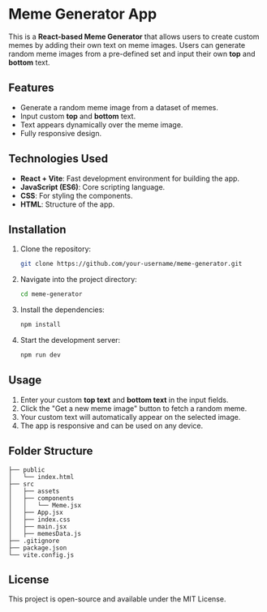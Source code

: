 # Meme Generator App

This is a **React-based Meme Generator** that allows users to create custom memes by adding their own text on meme images. Users can generate random meme images from a pre-defined set and input their own **top** and **bottom** text.

## Features

- Generate a random meme image from a dataset of memes.
- Input custom **top** and **bottom** text.
- Text appears dynamically over the meme image.
- Fully responsive design.

## Technologies Used

- **React + Vite**: Fast development environment for building the app.
- **JavaScript (ES6)**: Core scripting language.
- **CSS**: For styling the components.
- **HTML**: Structure of the app.

## Installation

1. Clone the repository:
   ```bash
   git clone https://github.com/your-username/meme-generator.git
   ```
2. Navigate into the project directory:
   ```bash
   cd meme-generator
   ```
3. Install the dependencies:
   ```bash
   npm install
   ```
4. Start the development server:
   ```bash
   npm run dev
   ```

## Usage

1. Enter your custom **top text** and **bottom text** in the input fields.
2. Click the "Get a new meme image" button to fetch a random meme.
3. Your custom text will automatically appear on the selected image.
4. The app is responsive and can be used on any device.

## Folder Structure

```
├── public
│   └── index.html
├── src
│   ├── assets
│   ├── components
│   │   └── Meme.jsx
│   ├── App.jsx
│   ├── index.css
│   ├── main.jsx
│   ├── memesData.js
├── .gitignore
├── package.json
└── vite.config.js
```

## License

This project is open-source and available under the MIT License.
